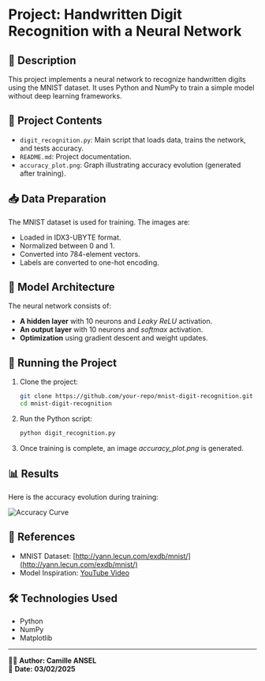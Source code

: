 # Project: Handwritten Digit Recognition with a Neural Network

## 📌 Description
This project implements a neural network to recognize handwritten digits using the MNIST dataset. It uses Python and NumPy to train a simple model without deep learning frameworks.

## 📂 Project Contents
- `digit_recognition.py`: Main script that loads data, trains the network, and tests accuracy.
- `README.md`: Project documentation.
- `accuracy_plot.png`: Graph illustrating accuracy evolution (generated after training).

## 📥 Data Preparation
The MNIST dataset is used for training. The images are:
- Loaded in IDX3-UBYTE format.
- Normalized between 0 and 1.
- Converted into 784-element vectors.
- Labels are converted to one-hot encoding.

## 🧠 Model Architecture
The neural network consists of:
- **A hidden layer** with 10 neurons and *Leaky ReLU* activation.
- **An output layer** with 10 neurons and *softmax* activation.
- **Optimization** using gradient descent and weight updates.

## 🚀 Running the Project
1. Clone the project:
   ```bash
   git clone https://github.com/your-repo/mnist-digit-recognition.git
   cd mnist-digit-recognition
   ```
2. Run the Python script:
   ```bash
   python digit_recognition.py
   ```
3. Once training is complete, an image *accuracy_plot.png* is generated.

## 📊 Results
Here is the accuracy evolution during training:

![Accuracy Curve](accuracy_plot.png)

## 📜 References
- MNIST Dataset: [http://yann.lecun.com/exdb/mnist/](http://yann.lecun.com/exdb/mnist/)
- Model Inspiration: [YouTube Video](https://www.youtube.com/watch?v=w8yWXqWQYmU)

## 🛠 Technologies Used
- Python
- NumPy
- Matplotlib

---
👨‍💻 **Author: Camille ANSEL**  
📅 **Date: 03/02/2025**

